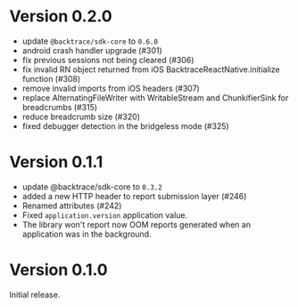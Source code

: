 # Version 0.2.0

-   update `@backtrace/sdk-core` to `0.6.0`
-   android crash handler upgrade (#301)
-   fix previous sessions not being cleared (#306)
-   fix invalid RN object returned from iOS BacktraceReactNative.initialize function (#308)
-   remove invalid imports from iOS headers (#307)
-   replace AlternatingFileWriter with WritableStream and ChunkifierSink for breadcrumbs (#315)
-   reduce breadcrumb size (#320)
-   fixed debugger detection in the bridgeless mode (#325)

# Version 0.1.1

-   update @backtrace/sdk-core to `0.3.2`
-   added a new HTTP header to report submission layer (#246)
-   Renamed attributes (#242)
-   Fixed `application.version` application value.
-   The library won't report now OOM reports generated when an application was in the background.

# Version 0.1.0

Initial release.
